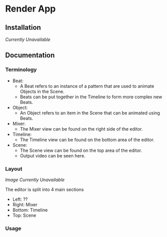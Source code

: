 # Render App

## Installation
_Currently Unavailable_

## Documentation

### Terminology
- Beat:
  - A Beat refers to an instance of a pattern that are used to animate Objects in the Scene.
  - Beats can be put together in the Timeline to form more complex new Beats.
- Object:
  - An Object refers to an item in the Scene that can be animated using Beats.
- Mixer:
  - The Mixer view can be found on the right side of the editor.
- Timeline:
  - The Timeline view can be found on the bottom area of the editor.
- Scene:
  - The Scene view can be found on the top area of the editor.
  - Output video can be seen here.

### Layout
_Image Currently Unavailable_

The editor is split into 4 main sections
- Left: ??
- Right: Mixer
- Bottom: Timeline
- Top: Scene

### Usage
